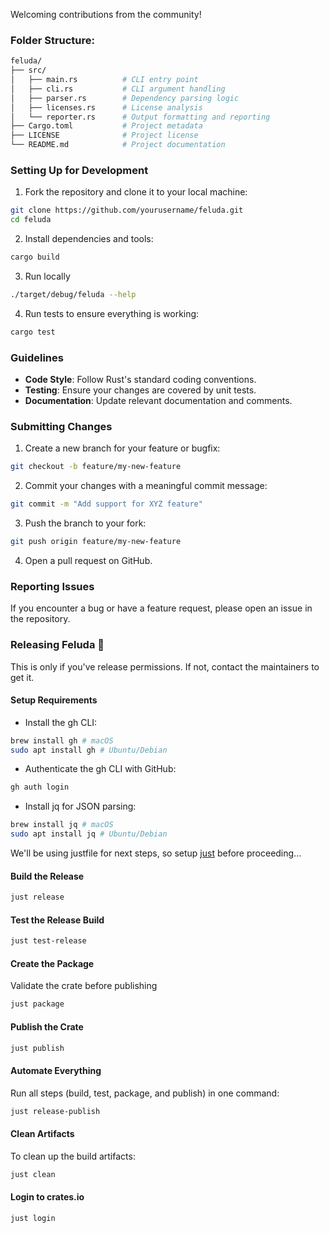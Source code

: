 Welcoming contributions from the community! 

### Folder Structure:

```sh
feluda/
├── src/
│   ├── main.rs          # CLI entry point
│   ├── cli.rs           # CLI argument handling
│   ├── parser.rs        # Dependency parsing logic
│   ├── licenses.rs      # License analysis
│   └── reporter.rs      # Output formatting and reporting
├── Cargo.toml           # Project metadata
├── LICENSE              # Project license
└── README.md            # Project documentation
```

### Setting Up for Development

1. Fork the repository and clone it to your local machine:

```sh
git clone https://github.com/yourusername/feluda.git
cd feluda
```

2. Install dependencies and tools:

```sh
cargo build
```

3. Run locally

```sh
./target/debug/feluda --help
```

4. Run tests to ensure everything is working:

```sh
cargo test
```

### Guidelines

- **Code Style**: Follow Rust's standard coding conventions.
- **Testing**: Ensure your changes are covered by unit tests.
- **Documentation**: Update relevant documentation and comments.

### Submitting Changes

1. Create a new branch for your feature or bugfix:

```sh
git checkout -b feature/my-new-feature
```

2. Commit your changes with a meaningful commit message:

```sh
git commit -m "Add support for XYZ feature"
```

3. Push the branch to your fork:

```sh
git push origin feature/my-new-feature
```

4. Open a pull request on GitHub.

### Reporting Issues

If you encounter a bug or have a feature request, please open an issue in the repository.

### Releasing Feluda 🚀

This is only if you've release permissions. If not, contact the maintainers to get it.

#### Setup Requirements

- Install the gh CLI:
```sh
brew install gh # macOS
sudo apt install gh # Ubuntu/Debian
```

- Authenticate the gh CLI with GitHub:
```sh
gh auth login
```

- Install jq for JSON parsing:
```sh
brew install jq # macOS
sudo apt install jq # Ubuntu/Debian
```

We'll be using justfile for next steps, so setup [just](https://github.com/casey/just) before proceeding...

#### Build the Release
```sh
just release
```

#### Test the Release Build
```sh
just test-release
```

#### Create the Package
Validate the crate before publishing
```sh
just package
```

#### Publish the Crate
```sh
just publish
```

#### Automate Everything
Run all steps (build, test, package, and publish) in one command:

```sh
just release-publish
```

#### Clean Artifacts
To clean up the build artifacts:

```sh
just clean
```

#### Login to crates.io
```sh
just login
```
